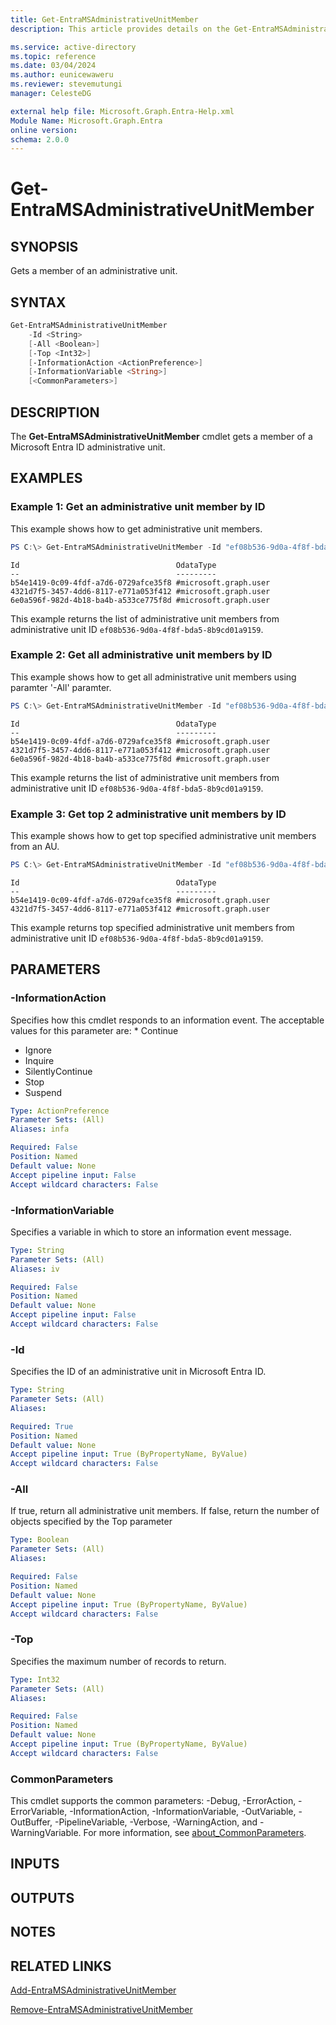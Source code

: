 ```yaml
---
title: Get-EntraMSAdministrativeUnitMember
description: This article provides details on the Get-EntraMSAdministrativeUnitMember command.

ms.service: active-directory
ms.topic: reference
ms.date: 03/04/2024
ms.author: eunicewaweru
ms.reviewer: stevemutungi
manager: CelesteDG

external help file: Microsoft.Graph.Entra-Help.xml
Module Name: Microsoft.Graph.Entra
online version:
schema: 2.0.0
---
```


# Get-EntraMSAdministrativeUnitMember

## SYNOPSIS
Gets a member of an administrative unit.

## SYNTAX

```powershell
Get-EntraMSAdministrativeUnitMember
    -Id <String> 
    [-All <Boolean>] 
    [-Top <Int32>] 
    [-InformationAction <ActionPreference>] 
    [-InformationVariable <String>] 
    [<CommonParameters>]
```

## DESCRIPTION
The **Get-EntraMSAdministrativeUnitMember** cmdlet gets a member of a Microsoft Entra ID administrative unit.

## EXAMPLES

### Example 1: Get an administrative unit member by ID
This example shows how to get administrative unit members.

```powershell
PS C:\> Get-EntraMSAdministrativeUnitMember -Id "ef08b536-9d0a-4f8f-bda5-8b9cd01a9159"
```

```output
Id                                   OdataType
--                                   ---------
b54e1419-0c09-4fdf-a7d6-0729afce35f8 #microsoft.graph.user
4321d7f5-3457-4dd6-8117-e771a053f412 #microsoft.graph.user
6e0a596f-982d-4b18-ba4b-a533ce775f8d #microsoft.graph.user
```

This example returns the list of administrative unit members from administrative unit ID ```ef08b536-9d0a-4f8f-bda5-8b9cd01a9159```.

### Example 2: Get all administrative unit members by ID
This example shows how to get all administrative unit members using paramter '-All' paramter.

```powershell
PS C:\> Get-EntraMSAdministrativeUnitMember -Id "ef08b536-9d0a-4f8f-bda5-8b9cd01a9159" -All $true
```

```output
Id                                   OdataType
--                                   ---------
b54e1419-0c09-4fdf-a7d6-0729afce35f8 #microsoft.graph.user
4321d7f5-3457-4dd6-8117-e771a053f412 #microsoft.graph.user
6e0a596f-982d-4b18-ba4b-a533ce775f8d #microsoft.graph.user
```

This example returns the list of administrative unit members from administrative unit ID ```ef08b536-9d0a-4f8f-bda5-8b9cd01a9159```.

### Example 3: Get top 2 administrative unit members by ID
This example shows how to get top specified administrative unit members from an AU.

```powershell
PS C:\> Get-EntraMSAdministrativeUnitMember -Id "ef08b536-9d0a-4f8f-bda5-8b9cd01a9159" -Top 2
```

```output
Id                                   OdataType
--                                   ---------
b54e1419-0c09-4fdf-a7d6-0729afce35f8 #microsoft.graph.user
4321d7f5-3457-4dd6-8117-e771a053f412 #microsoft.graph.user
```

This example returns top specified administrative unit members from administrative unit ID ```ef08b536-9d0a-4f8f-bda5-8b9cd01a9159```.

## PARAMETERS

### -InformationAction
Specifies how this cmdlet responds to an information event.
The acceptable values for this parameter are: * Continue

* Ignore
* Inquire
* SilentlyContinue
* Stop
* Suspend

```yaml
Type: ActionPreference
Parameter Sets: (All)
Aliases: infa

Required: False
Position: Named
Default value: None
Accept pipeline input: False
Accept wildcard characters: False
```

### -InformationVariable
Specifies a variable in which to store an information event message.

```yaml
Type: String
Parameter Sets: (All)
Aliases: iv

Required: False
Position: Named
Default value: None
Accept pipeline input: False
Accept wildcard characters: False
```

### -Id
Specifies the ID of an administrative unit in Microsoft Entra ID.

```yaml
Type: String
Parameter Sets: (All)
Aliases:

Required: True
Position: Named
Default value: None
Accept pipeline input: True (ByPropertyName, ByValue)
Accept wildcard characters: False
```

### -All
If true, return all administrative unit members.
If false, return the number of objects specified by the Top parameter

```yaml
Type: Boolean
Parameter Sets: (All)
Aliases:

Required: False
Position: Named
Default value: None
Accept pipeline input: True (ByPropertyName, ByValue)
Accept wildcard characters: False
```

### -Top
Specifies the maximum number of records to return.

```yaml
Type: Int32
Parameter Sets: (All)
Aliases:

Required: False
Position: Named
Default value: None
Accept pipeline input: True (ByPropertyName, ByValue)
Accept wildcard characters: False
```

### CommonParameters
This cmdlet supports the common parameters: -Debug, -ErrorAction, -ErrorVariable, -InformationAction, -InformationVariable, -OutVariable, -OutBuffer, -PipelineVariable, -Verbose, -WarningAction, and -WarningVariable. For more information, see [about_CommonParameters](http://go.microsoft.com/fwlink/?LinkID=113216).

## INPUTS

## OUTPUTS

## NOTES

## RELATED LINKS

[Add-EntraMSAdministrativeUnitMember](Add-EntraMSAdministrativeUnitMember.md)

[Remove-EntraMSAdministrativeUnitMember](Remove-EntraMSAdministrativeUnitMember.md)

